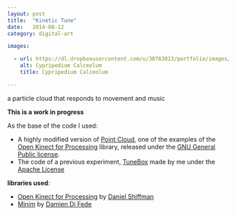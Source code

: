 ```yaml
---
layout: post
title:  "Kinetic Tune"
date:   2014-08-12
category: digital-art

images:

  - url: https://dl.dropboxusercontent.com/u/30763013/portfolio/images/digital%20art/KineticTune/screenshot-1.png
    alt: Cypripedium Calceolum
    title: Cypripedium Calceolum

---
```

a particle cloud that responds to movement and music

__This is a work in progress__

As the base of the code I used:
* A highly modified version of [Point Cloud](https://github.com/shiffman/OpenKinect-for-Processing/blob/6488ac4008d6a0234c93ccd5243e4de1427558cb/build_openKinect2/openKinectv2/src/examples/PointCloud.java), one of the examples of the [Open Kinect for Processing](http://shiffman.net/p5/kinect/) library, released under the [GNU General Public license](http://www.gnu.org/licenses/gpl-3.0.en.html).
* The code of a previous experiment, [TuneBox](https://github.com/alejandrogarciasalas/TuneBox) made by me under the [Apache License](http://www.apache.org/licenses/LICENSE-2.0)

__libraries used__:
* [Open Kinect for Processing](http://shiffman.net/p5/kinect/) by [Daniel Shiffman](http://shiffman.net/p5/kinect/)  
* [Minim](http://code.compartmental.net/tools/minim/) by [Damien Di Fede](http://code.compartmental.net/about/)  
